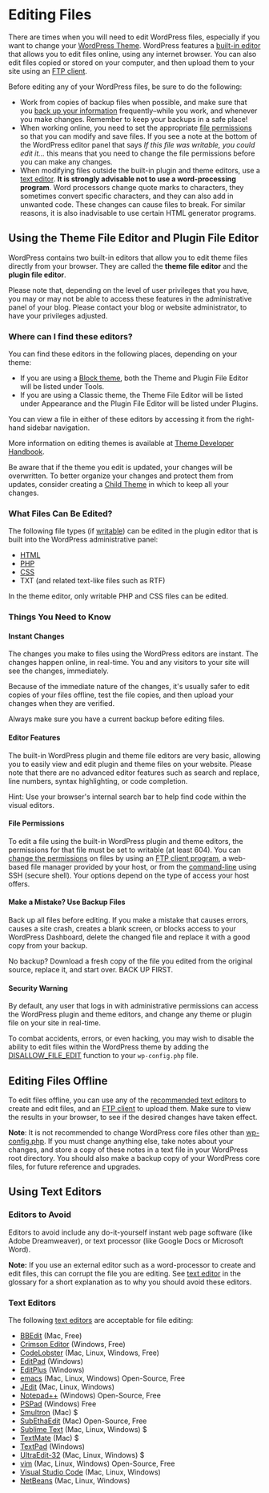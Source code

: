 # Editing Files

There are times when you will need to edit WordPress files, especially if you want to change your [WordPress Theme](https://wordpress.org/documentation/article/worik-with-themes/). WordPress features a [built-in editor](https://developer.wordpress.org/advanced-administration/wordpress/edit-files/#using-the-theme-file-editor-and-plugin-file-editor) that allows you to edit files online, using any internet browser. You can also edit files copied or stored on your computer, and then upload them to your site using an [FTP client](https://developer.wordpress.org/advanced-administration/upgrade/ftp/).

Before editing any of your WordPress files, be sure to do the following:

* Work from copies of backup files when possible, and make sure that you [back up your information](https://developer.wordpress.org/advanced-administration/security/backup/) frequently–while you work, and whenever you make changes. Remember to keep your backups in a safe place!
* When working online, you need to set the appropriate [file permissions](https://developer.wordpress.org/advanced-administration/server/file-permissions/) so that you can modify and save files. If you see a note at the bottom of the WordPress editor panel that says *If this file was writable, you could edit it…* this means that you need to change the file permissions before you can make any changes.
* When modifying files outside the built-in plugin and theme editors, use a [text editor](https://wordpress.org/documentation/article/wordpress-glossary/#text-editor). **It is strongly advisable not to use a word-processing program**. Word processors change quote marks to characters, they sometimes convert specific characters, and they can also add in unwanted code. These changes can cause files to break. For similar reasons, it is also inadvisable to use certain HTML generator programs.

## Using the Theme File Editor and Plugin File Editor

WordPress contains two built-in editors that allow you to edit theme files directly from your browser. They are called the **theme file editor** and the **plugin file editor**.

Please note that, depending on the level of user privileges that you have, you may or may not be able to access these features in the administrative panel of your blog. Please contact your blog or website administrator, to have your privileges adjusted.

### Where can I find these editors?

You can find these editors in the following places, depending on your theme:

* If you are using a [Block theme](https://wordpress.org/documentation/article/block-themes/), both the Theme and Plugin File Editor will be listed under Tools.
* If you are using a Classic theme, the Theme File Editor will be listed under Appearance and the Plugin File Editor will be listed under Plugins.

You can view a file in either of these editors by accessing it from the right-hand sidebar navigation.

More information on editing themes is available at [Theme Developer Handbook](https://developer.wordpress.org/themes/).

Be aware that if the theme you edit is updated, your changes will be overwritten. To better organize your changes and protect them from updates, consider creating a [Child Theme](https://developer.wordpress.org/themes/advanced-topics/child-themes/) in which to keep all your changes.

### What Files Can Be Edited?

The following file types (if [writable](https://developer.wordpress.org/advanced-administration/server/file-permissions/)) can be edited in the plugin editor that is built into the WordPress administrative panel:

* [HTML](https://wordpress.org/documentation/article/glossary#html)
* [PHP](https://wordpress.org/documentation/article/glossary#php)
* [CSS](https://wordpress.org/documentation/article/glossary#css)
* TXT (and related text-like files such as RTF)

In the theme editor, only writable PHP and CSS files can be edited.

### Things You Need to Know

#### Instant Changes

The changes you make to files using the WordPress editors are instant. The changes happen online, in real-time. You and any visitors to your site will see the changes, immediately.

Because of the immediate nature of the changes, it's usually safer to edit copies of your files offline, test the file copies, and then upload your changes when they are verified.

Always make sure you have a current backup before editing files.

#### Editor Features

The built-in WordPress plugin and theme file editors are very basic, allowing you to easily view and edit plugin and theme files on your website. Please note that there are no advanced editor features such as search and replace, line numbers, syntax highlighting, or code completion.

Hint: Use your browser's internal search bar to help find code within the visual editors.

#### File Permissions

To edit a file using the built-in WordPress plugin and theme editors, the permissions for that file must be set to writable (at least 604). You can [change the permissions](https://developer.wordpress.org/advanced-administration/server/file-permissions/) on files by using an [FTP client program](https://developer.wordpress.org/advanced-administration/upgrade/ftp/), a web-based file manager provided by your host, or from the [command-line](https://wordpress.org/documentation/article/glossary#shell) using SSH (secure shell). Your options depend on the type of access your host offers.

#### Make a Mistake? Use Backup Files

Back up all files before editing. If you make a mistake that causes errors, causes a site crash, creates a blank screen, or blocks access to your WordPress Dashboard, delete the changed file and replace it with a good copy from your backup.

No backup? Download a fresh copy of the file you edited from the original source, replace it, and start over. BACK UP FIRST.

#### Security Warning

By default, any user that logs in with administrative permissions can access the WordPress plugin and theme editors, and change any theme or plugin file on your site in real-time.

To combat accidents, errors, or even hacking, you may wish to disable the ability to edit files within the WordPress theme by adding the [DISALLOW_FILE_EDIT](https://wordpress.org/documentation/article/editing-wp-config-php/#disable-the-plugin-and-theme-editor) function to your `wp-config.php` file.

## Editing Files Offline

To edit files offline, you can use any of the [recommended text editors](https://developer.wordpress.org/advanced-administration/wordpress/edit-files/#text-editors) to create and edit files, and an [FTP client](https://developer.wordpress.org/advanced-administration/upgrade/ftp/) to upload them. Make sure to view the results in your browser, to see if the desired changes have taken effect.

**Note**: It is not recommended to change WordPress core files other than [wp-config.php](https://wordpress.org/documentation/article/editing-wp-config-php/). If you must change anything else, take notes about your changes, and store a copy of these notes in a text file in your WordPress root directory. You should also make a backup copy of your WordPress core files, for future reference and upgrades.

## Using Text Editors

### Editors to Avoid

Editors to avoid include any do-it-yourself instant web page software (like Adobe Dreamweaver), or text processor (like Google Docs or Microsoft Word).

**Note:** If you use an external editor such as a word-processor to create and edit files, this can corrupt the file you are editing. See [text editor](https://wordpress.org/documentation/article/wordpress-glossary/#text-editor) in the glossary for a short explanation as to why you should avoid these editors.

### Text Editors

The following [text editors](https://wordpress.org/documentation/article/wordpress-glossary/#text-editor) are acceptable for file editing:

* [BBEdit](https://www.barebones.com/products/bbedit/) (Mac, Free)
* [Crimson Editor](http://www.crimsoneditor.com/) (Windows, Free)
* [CodeLobster](https://codelobster.com/) (Mac, Linux, Windows, Free)
* [EditPad](https://www.editpadpro.com/) (Windows)
* [EditPlus](https://www.editplus.com/) (Windows)
* [emacs](https://www.gnu.org/software/emacs/emacs.html) (Mac, Linux, Windows) Open-Source, Free
* [JEdit](https://jedit.org/) (Mac, Linux, Windows)
* [Notepad++](https://notepad-plus-plus.org/) (Windows) Open-Source, Free
* [PSPad](https://www.pspad.com/) (Windows) Free
* [Smultron](https://www.peterborgapps.com/smultron/) (Mac) $
* [SubEthaEdit](https://apps.apple.com/us/app/subethaedit/id728530824) (Mac) Open-Source, Free
* [Sublime Text](https://www.sublimetext.com/) (Mac, Linux, Windows) $
* [TextMate](https://macromates.com/) (Mac) $
* [TextPad](https://www.textpad.com/home) (Windows)
* [UltraEdit-32](https://www.ultraedit.com/) (Mac, Linux, Windows) $
* [vim](https://www.vim.org/) (Mac, Linux, Windows) Open-Source, Free
* [Visual Studio Code](https://code.visualstudio.com/) (Mac, Linux, Windows)
* [NetBeans](https://netbeans.apache.org/) (Mac, Linux, Windows)

